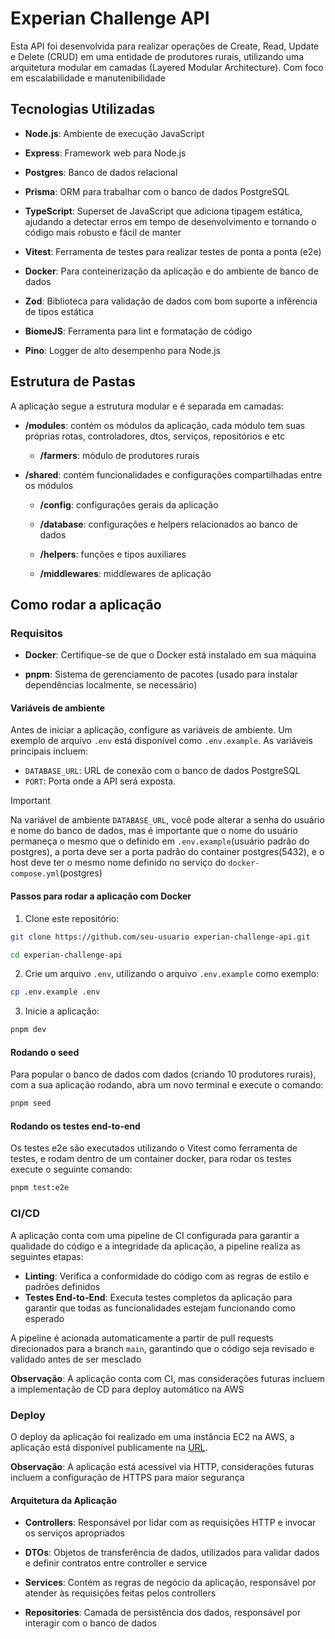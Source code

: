 # Experian Challenge API

Esta API foi desenvolvida para realizar operações de Create, Read, Update e Delete (CRUD) em uma entidade de produtores rurais, utilizando uma arquitetura modular em camadas (Layered Modular Architecture). Com foco em escalabilidade e manutenibilidade

## Tecnologias Utilizadas

- **Node.js**: Ambiente de execução JavaScript

- **Express**: Framework web para Node.js

- **Postgres**: Banco de dados relacional

- **Prisma**: ORM para trabalhar com o banco de dados PostgreSQL

- **TypeScript**: Superset de JavaScript que adiciona tipagem estática, ajudando a detectar erros em tempo de desenvolvimento e tornando o código mais robusto e fácil de manter

- **Vitest**: Ferramenta de testes para realizar testes de ponta a ponta (e2e)

- **Docker**: Para conteinerização da aplicação e do ambiente de banco de dados

- **Zod**: Biblioteca para validação de dados com bom suporte a infêrencia de tipos estática

- **BiomeJS**: Ferramenta para lint e formatação de código

- **Pino**: Logger de alto desempenho para Node.js

## Estrutura de Pastas

A aplicação segue a estrutura modular e é separada em camadas:

- **/modules**: contém os módulos da aplicação, cada módulo tem suas próprias rotas, controladores, dtos, serviços, repositórios e etc

  - **/farmers**: módulo de produtores rurais

- **/shared**: contém funcionalidades e configurações compartilhadas entre os módulos

  - **/config**: configurações gerais da aplicação

  - **/database**: configurações e helpers relacionados ao banco de dados

  - **/helpers**: funções e tipos auxiliares

  - **/middlewares**: middlewares de aplicação

## Como rodar a aplicação

### Requisitos

- **Docker**: Certifique-se de que o Docker está instalado em sua máquina

- **pnpm**: Sistema de gerenciamento de pacotes (usado para instalar dependências localmente, se necessário)

#### Variáveis de ambiente

Antes de iniciar a aplicação, configure as variáveis de ambiente. Um exemplo de arquivo `.env` está disponível como `.env.example`. As variáveis principais incluem:

- `DATABASE_URL`: URL de conexão com o banco de dados PostgreSQL
- `PORT`: Porta onde a API será exposta.

> [!IMPORTANT]  
> Na variável de ambiente `DATABASE_URL`, você pode alterar a senha do usuário e nome do banco de dados, mas é importante que o nome do usuário permaneça o mesmo que o definido em `.env.example`(usuário padrão do postgres), a porta deve ser a porta padrão do container postgres(5432), e o host deve ter o mesmo nome definido no serviço do `docker-compose.yml`(postgres)

#### Passos para rodar a aplicação com Docker

1. Clone este repositório:

```bash
git clone https://github.com/seu-usuario experian-challenge-api.git

cd experian-challenge-api
```

2. Crie um arquivo ```.env```, utilizando o arquivo ```.env.example``` como exemplo:

```bash
cp .env.example .env
```

3. Inicie a aplicação:

```bash
pnpm dev
```

#### Rodando o seed

Para popular o banco de dados com dados (criando 10 produtores rurais), com a sua aplicação rodando, abra um novo terminal e execute o comando:

```bash
pnpm seed
```

#### Rodando os testes end-to-end

Os testes e2e são executados utilizando o Vitest como ferramenta de testes, e rodam dentro de um container docker, para rodar os testes execute o seguinte comando:

```bash
pnpm test:e2e
```

### CI/CD

A aplicação conta com uma pipeline de CI configurada para garantir a qualidade do código e a integridade da aplicação, a pipeline realiza as seguintes etapas:

- **Linting**: Verifica a conformidade do código com as regras de estilo e padrões definidos
- **Testes End-to-End**: Executa testes completos da aplicação para garantir que todas as funcionalidades estejam funcionando como esperado

A pipeline é acionada automaticamente a partir de pull requests direcionados para a branch `main`, garantindo que o código seja revisado e validado antes de ser mesclado

**Observação**: A aplicação conta com CI, mas considerações futuras incluem a implementação de CD para deploy automático na AWS

### Deploy

O deploy da aplicação foi realizado em uma instância EC2 na AWS, a aplicação está disponível publicamente na [URL](http://34.230.11.112:3333).

**Observação**: A aplicação está acessível via HTTP, considerações futuras incluem a configuração de HTTPS para maior segurança

#### Arquitetura da Aplicação

- **Controllers**: Responsável por lidar com as requisições HTTP e invocar os serviços apropriados

- **DTOs**: Objetos de transferência de dados, utilizados para validar dados e definir contratos entre controller e service

- **Services**: Contém as regras de negócio da aplicação, responsável por atender às requisições feitas pelos controllers

- **Repositories**: Camada de persistência dos dados, responsável por interagir com o banco de dados
